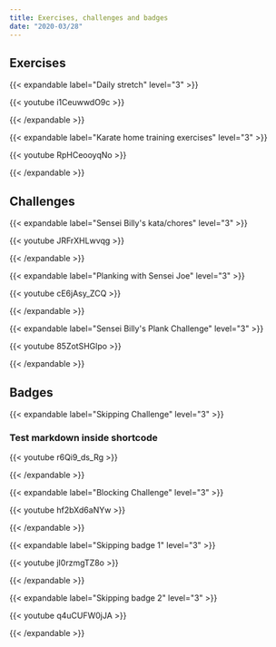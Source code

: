 ```yaml
---
title: Exercises, challenges and badges
date: "2020-03/28"
---
```


## Exercises

{{< expandable label="Daily stretch" level="3" >}}

{{< youtube i1CeuwwdO9c >}}

{{< /expandable >}}

{{< expandable label="Karate home training exercises" level="3" >}}

{{< youtube RpHCeooyqNo >}}

{{< /expandable >}}

## Challenges

{{< expandable label="Sensei Billy's kata/chores" level="3" >}}

{{< youtube JRFrXHLwvqg >}}

{{< /expandable >}}

{{< expandable label="Planking with Sensei Joe" level="3" >}}

{{< youtube cE6jAsy_ZCQ >}}

{{< /expandable >}}

{{< expandable label="Sensei Billy's Plank Challenge" level="3" >}}

{{< youtube 85ZotSHGlpo >}}

{{< /expandable >}}

## Badges

{{< expandable label="Skipping Challenge" level="3" >}}

### Test markdown inside shortcode

{{< youtube r6Qi9_ds_Rg >}}

{{< /expandable >}}

{{< expandable label="Blocking Challenge" level="3" >}}

{{< youtube hf2bXd6aNYw >}}

{{< /expandable >}}

{{< expandable label="Skipping badge 1" level="3" >}}

{{< youtube jI0rzmgTZ8o >}}

{{< /expandable >}}

{{< expandable label="Skipping badge 2" level="3" >}}

{{< youtube q4uCUFW0jJA >}}

{{< /expandable >}}
